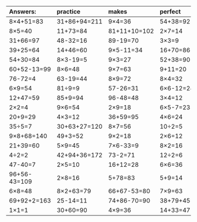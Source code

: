| Answers: | practice | makes | perfect | ! |
| :--- | :--- | :--- | :--- | :--- |
| 8×4+51=83 | 31+86+94=211 | 9×4=36 | 54+38=92 | 98-96=2 | 
| 8×5=40 | 11+73=84 | 81+11+10=102 | 2×7=14 | 8×8=64 | 
| 31+66=97 | 48-32=16 | 89-19=70 | 3×3=9 | 28-4=24 | 
| 39+25=64 | 14+46=60 | 9×5-11=34 | 16+70=86 | 24+51+86=161 | 
| 54+30=84 | 8×3-19=5 | 9×3=27 | 52+38=90 | 40-27=13 | 
| 60+52-13=99 | 8×6=48 | 9×7=63 | 9+11=20 | 38-1=37 | 
| 76-72=4 | 63-19=44 | 8×9=72 | 8×4=32 | 1×4=4 | 
| 6×9=54 | 81÷9=9 | 57-26=31 | 6×6-12=24 | 5×8=40 | 
| 12+47=59 | 85+9=94 | 96-48=48 | 3×4=12 | 2×1=2 | 
| 2×2=4 | 9×6=54 | 2×9=18 | 6×5-7=23 | 30÷5=6 | 
| 20+9=29 | 4×3=12 | 36+59=95 | 4×6=24 | 2×4=8 | 
| 35÷5=7 | 30+63+27=120 | 8×7=56 | 10÷2=5 | 6×3=18 | 
| 9×8+68=140 | 49+3=52 | 9×2=18 | 2×6=12 | 36-8=28 | 
| 21+39=60 | 5×9=45 | 7×6-33=9 | 8×2=16 | 64÷8=8 | 
| 4÷2=2 | 42+94+36=172 | 73-2=71 | 12÷2=6 | 5×4=20 | 
| 47-40=7 | 2×5=10 | 16+12=28 | 6×6=36 | 6×7+66=108 | 
| 96+56-43=109 | 2×8=16 | 5+78=83 | 5+9=14 | 46+44=90 | 
| 6×8=48 | 8×2+63=79 | 66+67-53=80 | 7×9=63 | 49÷7=7 | 
| 69+92+2=163 | 25-14=11 | 74+86-70=90 | 38+79+45=162 | 7×2=14 | 
| 1×1=1 | 30+60=90 | 4×9=36 | 14+33=47 | 2×4+21=29 | 
